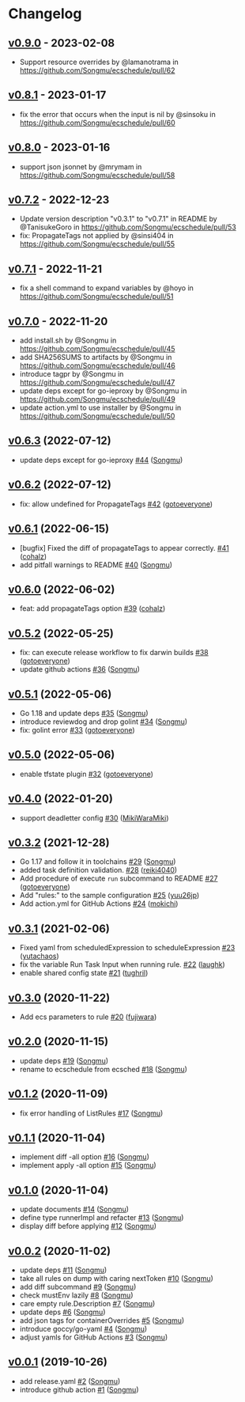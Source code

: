 # Changelog

## [v0.9.0](https://github.com/Songmu/ecschedule/compare/v0.8.1...v0.9.0) - 2023-02-08
- Support resource overrides by @lamanotrama in https://github.com/Songmu/ecschedule/pull/62

## [v0.8.1](https://github.com/Songmu/ecschedule/compare/v0.8.0...v0.8.1) - 2023-01-17
- fix the error that occurs when the input is nil by @sinsoku in https://github.com/Songmu/ecschedule/pull/60

## [v0.8.0](https://github.com/Songmu/ecschedule/compare/v0.7.2...v0.8.0) - 2023-01-16
- support json jsonnet by @mrymam in https://github.com/Songmu/ecschedule/pull/58

## [v0.7.2](https://github.com/Songmu/ecschedule/compare/v0.7.1...v0.7.2) - 2022-12-23
- Update version description "v0.3.1" to "v0.7.1" in  README by @TanisukeGoro in https://github.com/Songmu/ecschedule/pull/53
- fix: PropagateTags not applied by @sinsi404 in https://github.com/Songmu/ecschedule/pull/55

## [v0.7.1](https://github.com/Songmu/ecschedule/compare/v0.7.0...v0.7.1) - 2022-11-21
- fix a shell command to expand variables by @hoyo in https://github.com/Songmu/ecschedule/pull/51

## [v0.7.0](https://github.com/Songmu/ecschedule/compare/v0.6.3...v0.7.0) - 2022-11-20
- add install.sh by @Songmu in https://github.com/Songmu/ecschedule/pull/45
- add SHA256SUMS to artifacts by @Songmu in https://github.com/Songmu/ecschedule/pull/46
- introduce tagpr by @Songmu in https://github.com/Songmu/ecschedule/pull/47
- update deps except for go-ieproxy by @Songmu in https://github.com/Songmu/ecschedule/pull/49
- update action.yml to use installer by @Songmu in https://github.com/Songmu/ecschedule/pull/50

## [v0.6.3](https://github.com/Songmu/ecschedule/compare/v0.6.2...v0.6.3) (2022-07-12)

* update deps except for go-ieproxy [#44](https://github.com/Songmu/ecschedule/pull/44) ([Songmu](https://github.com/Songmu))

## [v0.6.2](https://github.com/Songmu/ecschedule/compare/v0.6.1...v0.6.2) (2022-07-12)

* fix: allow undefined for PropagateTags [#42](https://github.com/Songmu/ecschedule/pull/42) ([gotoeveryone](https://github.com/gotoeveryone))

## [v0.6.1](https://github.com/Songmu/ecschedule/compare/v0.6.0...v0.6.1) (2022-06-15)

* [bugfix] Fixed the diff of propagateTags to appear correctly. [#41](https://github.com/Songmu/ecschedule/pull/41) ([cohalz](https://github.com/cohalz))
* add pitfall warnings to README [#40](https://github.com/Songmu/ecschedule/pull/40) ([Songmu](https://github.com/Songmu))

## [v0.6.0](https://github.com/Songmu/ecschedule/compare/v0.5.2...v0.6.0) (2022-06-02)

* feat: add propagateTags option [#39](https://github.com/Songmu/ecschedule/pull/39) ([cohalz](https://github.com/cohalz))

## [v0.5.2](https://github.com/Songmu/ecschedule/compare/v0.5.1...v0.5.2) (2022-05-25)

* fix: can execute release workflow to fix darwin builds [#38](https://github.com/Songmu/ecschedule/pull/38) ([gotoeveryone](https://github.com/gotoeveryone))
* update github actions [#36](https://github.com/Songmu/ecschedule/pull/36) ([Songmu](https://github.com/Songmu))

## [v0.5.1](https://github.com/Songmu/ecschedule/compare/v0.5.0...v0.5.1) (2022-05-06)

* Go 1.18 and update deps [#35](https://github.com/Songmu/ecschedule/pull/35) ([Songmu](https://github.com/Songmu))
* introduce reviewdog and drop golint [#34](https://github.com/Songmu/ecschedule/pull/34) ([Songmu](https://github.com/Songmu))
* fix: golint error [#33](https://github.com/Songmu/ecschedule/pull/33) ([gotoeveryone](https://github.com/gotoeveryone))

## [v0.5.0](https://github.com/Songmu/ecschedule/compare/v0.4.0...v0.5.0) (2022-05-06)

* enable tfstate plugin [#32](https://github.com/Songmu/ecschedule/pull/32) ([gotoeveryone](https://github.com/gotoeveryone))

## [v0.4.0](https://github.com/Songmu/ecschedule/compare/v0.3.2...v0.4.0) (2022-01-20)

* support deadletter config [#30](https://github.com/Songmu/ecschedule/pull/30) ([MikiWaraMiki](https://github.com/MikiWaraMiki))

## [v0.3.2](https://github.com/Songmu/ecschedule/compare/v0.3.1...v0.3.2) (2021-12-28)

* Go 1.17 and follow it in toolchains [#29](https://github.com/Songmu/ecschedule/pull/29) ([Songmu](https://github.com/Songmu))
* added task definition validation. [#28](https://github.com/Songmu/ecschedule/pull/28) ([reiki4040](https://github.com/reiki4040))
* Add procedure of execute `run` subcommand to README [#27](https://github.com/Songmu/ecschedule/pull/27) ([gotoeveryone](https://github.com/gotoeveryone))
* Add "rules:" to the sample configuration [#25](https://github.com/Songmu/ecschedule/pull/25) ([yuu26jp](https://github.com/yuu26jp))
* Add action.yml for GitHub Actions [#24](https://github.com/Songmu/ecschedule/pull/24) ([mokichi](https://github.com/mokichi))

## [v0.3.1](https://github.com/Songmu/ecschedule/compare/v0.3.0...v0.3.1) (2021-02-06)

* Fixed yaml from scheduledExpression to scheduleExpression [#23](https://github.com/Songmu/ecschedule/pull/23) ([yutachaos](https://github.com/yutachaos))
* fix the variable Run Task Input when running rule. [#22](https://github.com/Songmu/ecschedule/pull/22) ([laughk](https://github.com/laughk))
* enable shared config state [#21](https://github.com/Songmu/ecschedule/pull/21) ([tughril](https://github.com/tughril))

## [v0.3.0](https://github.com/Songmu/ecschedule/compare/v0.2.0...v0.3.0) (2020-11-22)

* Add ecs parameters to rule [#20](https://github.com/Songmu/ecschedule/pull/20) ([fujiwara](https://github.com/fujiwara))

## [v0.2.0](https://github.com/Songmu/ecschedule/compare/v0.1.2...v0.2.0) (2020-11-15)

* update deps [#19](https://github.com/Songmu/ecschedule/pull/19) ([Songmu](https://github.com/Songmu))
* rename to ecschedule from ecsched [#18](https://github.com/Songmu/ecschedule/pull/18) ([Songmu](https://github.com/Songmu))

## [v0.1.2](https://github.com/Songmu/ecschedule/compare/v0.1.1...v0.1.2) (2020-11-09)

* fix error handling of ListRules [#17](https://github.com/Songmu/ecschedule/pull/17) ([Songmu](https://github.com/Songmu))

## [v0.1.1](https://github.com/Songmu/ecschedule/compare/v0.1.0...v0.1.1) (2020-11-04)

* implement diff -all option [#16](https://github.com/Songmu/ecschedule/pull/16) ([Songmu](https://github.com/Songmu))
* implement apply -all option [#15](https://github.com/Songmu/ecschedule/pull/15) ([Songmu](https://github.com/Songmu))

## [v0.1.0](https://github.com/Songmu/ecschedule/compare/v0.0.2...v0.1.0) (2020-11-04)

* update documents [#14](https://github.com/Songmu/ecschedule/pull/14) ([Songmu](https://github.com/Songmu))
* define type runnerImpl and refacter [#13](https://github.com/Songmu/ecschedule/pull/13) ([Songmu](https://github.com/Songmu))
* display diff before applying [#12](https://github.com/Songmu/ecschedule/pull/12) ([Songmu](https://github.com/Songmu))

## [v0.0.2](https://github.com/Songmu/ecschedule/compare/v0.0.1...v0.0.2) (2020-11-02)

* update deps [#11](https://github.com/Songmu/ecschedule/pull/11) ([Songmu](https://github.com/Songmu))
* take all rules on dump with caring nextToken [#10](https://github.com/Songmu/ecschedule/pull/10) ([Songmu](https://github.com/Songmu))
* add diff subcommand [#9](https://github.com/Songmu/ecschedule/pull/9) ([Songmu](https://github.com/Songmu))
* check mustEnv lazily [#8](https://github.com/Songmu/ecschedule/pull/8) ([Songmu](https://github.com/Songmu))
* care empty rule.Description [#7](https://github.com/Songmu/ecschedule/pull/7) ([Songmu](https://github.com/Songmu))
* update deps [#6](https://github.com/Songmu/ecschedule/pull/6) ([Songmu](https://github.com/Songmu))
* add json tags for containerOverrides [#5](https://github.com/Songmu/ecschedule/pull/5) ([Songmu](https://github.com/Songmu))
* introduce goccy/go-yaml [#4](https://github.com/Songmu/ecschedule/pull/4) ([Songmu](https://github.com/Songmu))
* adjust yamls for GitHub Actions [#3](https://github.com/Songmu/ecschedule/pull/3) ([Songmu](https://github.com/Songmu))

## [v0.0.1](https://github.com/Songmu/ecschedule/compare/1ca37db7d7e6...v0.0.1) (2019-10-26)

* add release.yaml [#2](https://github.com/Songmu/ecschedule/pull/2) ([Songmu](https://github.com/Songmu))
* introduce github action [#1](https://github.com/Songmu/ecschedule/pull/1) ([Songmu](https://github.com/Songmu))
